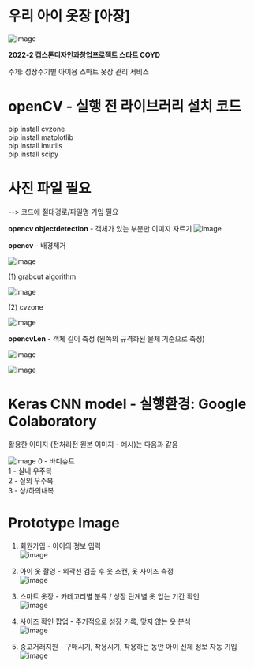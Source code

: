 우리 아이 옷장 [아장]
===================

![image](https://user-images.githubusercontent.com/81168694/205673839-162dbb55-4426-430b-9d5b-9fd8a39a57e7.png)

**2022-2 캡스톤디자인과창업프로젝트 스타트 COYD**

주제: 성장주기별 아이용 스마트 옷장 관리 서비스

# openCV - 실행 전 라이브러리 설치 코드
  pip install cvzone  
  pip install matplotlib  
  pip install imutils  
  pip install scipy  

# 사진 파일 필요 
--> 코드에 절대경로/파일명 기입 필요

**opencv objectdetection** - 객체가 있는 부분만 이미지 자르기
![image](https://user-images.githubusercontent.com/81168694/205675898-91e87e4b-ab1f-4fe8-b720-702c60c778f3.png)

**opencv** - 배경제거

![image](https://user-images.githubusercontent.com/113959581/205778779-71483e2f-e94b-43b9-beea-af7f470aa640.png)

(1) grabcut algorithm

![image](https://user-images.githubusercontent.com/113959581/205778822-22142629-9d73-4f41-9e55-4d812397e581.png)

(2) cvzone

![image](https://user-images.githubusercontent.com/113959581/205778855-edf17b7c-541d-4bf5-8e95-7b6201d736a9.png)

**opencvLen** - 객체 길이 측정 (왼쪽의 규격화된 물체 기준으로 측정)

![image](https://user-images.githubusercontent.com/113959581/205779213-be7b92f4-9fcf-4549-80aa-2ccb734fdd03.png)

![image](https://user-images.githubusercontent.com/113959581/205779227-7b44fea2-1f9e-4b41-a764-c3233bc1efae.png)



# Keras CNN model - 실행환경: Google Colaboratory
활용한 이미지 (전처리전 원본 이미지 - 예시)는 다음과 같음

![image](https://user-images.githubusercontent.com/81168694/205672593-07825063-04c2-46e6-a369-c59a98eff5f8.png)
0 - 바디슈트  
1 - 실내 우주복  
2 - 실외 우주복  
3 - 상/하의내복  

# Prototype Image
1. 회원가입 - 아이의 정보 입력  
![image](https://user-images.githubusercontent.com/81168694/205817337-02acf216-bfb6-44b8-99bf-867ef7c81ef1.png)  

2. 아이 옷 촬영 - 외곽선 검출 후 옷 스캔, 옷 사이즈 측정  
![image](https://user-images.githubusercontent.com/81168694/205817846-ec8e69fe-7eb8-43e8-af64-7a2958826ace.png)  

3. 스마트 옷장 - 카테고리별 분류 / 성장 단계별 옷 입는 기간 확인  
![image](https://user-images.githubusercontent.com/81168694/205818080-54ac39b0-5800-4d3f-a95e-541083b94398.png)  

4. 사이즈 확인 팝업 - 주기적으로 성장 기록, 맞지 않는 옷 분석  
![image](https://user-images.githubusercontent.com/81168694/205818168-0565a47a-9242-43a2-9b06-282479b8623e.png)  

5. 중고거래지원 - 구매시기, 착용시기, 착용하는 동안 아이 신체 정보 자동 기입  
![image](https://user-images.githubusercontent.com/81168694/205818473-c800df26-d892-4348-b9ff-ea9a01ea7ed7.png)
